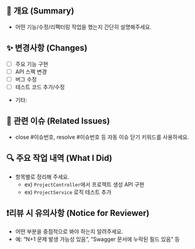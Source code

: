 ## 📌 개요 (Summary)
- 어떤 기능/수정/리팩터링 작업을 했는지 간단히 설명해주세요.

## ✨ 변경사항 (Changes)
- [ ] 주요 기능 구현
- [ ] API 스펙 변경
- [ ] 버그 수정
- [ ] 테스트 코드 추가/수정
- 기타:

## 🧩 관련 이슈 (Related Issues)
- close #이슈번호, resolve #이슈번호 등 자동 이슈 닫기 키워드를 사용하세요.

## 🔍 주요 작업 내역 (What I Did)
- 항목별로 정리해 주세요.
    - ex) `ProjectController`에서 프로젝트 생성 API 구현
    - ex) `ProjectService` 로직 테스트 추가

## ❗️리뷰 시 유의사항 (Notice for Reviewer)
- 어떤 부분을 중점적으로 봐야 하는지 알려주세요.
- 예: “N+1 문제 발생 가능성 있음”, “Swagger 문서에 누락된 필드 있음” 등
